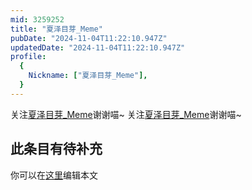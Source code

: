 ```yaml
---
mid: 3259252
title: "夏泽目芽_Meme"
pubDate: "2024-11-04T11:22:10.947Z"
updatedDate: "2024-11-04T11:22:10.947Z"
profile:
  {
    Nickname: ["夏泽目芽_Meme"],
  }
---
```


关注[夏泽目芽_Meme](https://space.bilibili.com/3259252)谢谢喵~ 关注[夏泽目芽_Meme](https://space.bilibili.com/3259252)谢谢喵~

## 此条目有待补充
你可以在[这里](https://github.com/Yuhanawa/VTuber.ICU-Content/edit/master/v/夏泽目芽_Meme/index.md)编辑本文
